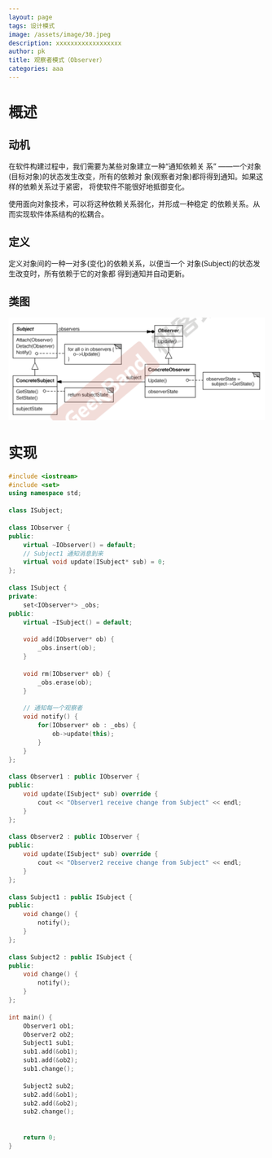 ```yaml
---
layout: page
tags: 设计模式
image: /assets/image/30.jpeg
description: xxxxxxxxxxxxxxxxxx
author: pk
title: 观察者模式（Observer）
categories: aaa
---
```


# 概述

## 动机

在软件构建过程中，我们需要为某些对象建立一种“通知依赖关 系” ——一个对象(目标对象)的状态发生改变，所有的依赖对 象(观察者对象)都将得到通知。如果这样的依赖关系过于紧密， 将使软件不能很好地抵御变化。

使用面向对象技术，可以将这种依赖关系弱化，并形成一种稳定 的依赖关系。从而实现软件体系结构的松耦合。

## 定义

定义对象间的一种一对多(变化)的依赖关系，以便当一个 对象(Subject)的状态发生改变时，所有依赖于它的对象都 得到通知并自动更新。

## 类图

![/assets/content/2.png](/assets/content/2.png)



# 实现

```cpp
#include <iostream>
#include <set>
using namespace std;

class ISubject;

class IObserver {
public:
    virtual ~IObserver() = default;
    // Subject1 通知消息到来
    virtual void update(ISubject* sub) = 0;
};

class ISubject {
private:
    set<IObserver*> _obs;
public:
    virtual ~ISubject() = default;

    void add(IObserver* ob) {
        _obs.insert(ob);
    }

    void rm(IObserver* ob) {
        _obs.erase(ob);
    }

    // 通知每一个观察者
    void notify() {
        for(IObserver* ob : _obs) {
            ob->update(this);
        }
    }
};

class Observer1 : public IObserver {
public:
    void update(ISubject* sub) override {
        cout << "Observer1 receive change from Subject" << endl;
    }
};

class Observer2 : public IObserver {
public:
    void update(ISubject* sub) override {
        cout << "Observer2 receive change from Subject" << endl;
    }
};

class Subject1 : public ISubject {
public:
    void change() {
        notify();
    }
};

class Subject2 : public ISubject {
public:
    void change() {
        notify();
    }
};

int main() {
    Observer1 ob1;
    Observer2 ob2;
    Subject1 sub1;
    sub1.add(&ob1);
    sub1.add(&ob2);
    sub1.change();

    Subject2 sub2;
    sub2.add(&ob1);
    sub2.add(&ob2);
    sub2.change();


    return 0;
}
```




